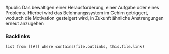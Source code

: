 #public
Das bewältigen einer Herausforderung, einer Aufgabe oder eines Problems. Hierbei wird das Belohnungssystem im Gehirn getriggert, wodurch die Motivation gesteigert wird, in Zukunft ähnliche Anstrengungen erneut anzugehen


### Backlinks
```dataview 
list from [[#]] where contains(file.outlinks, this.file.link)
```

